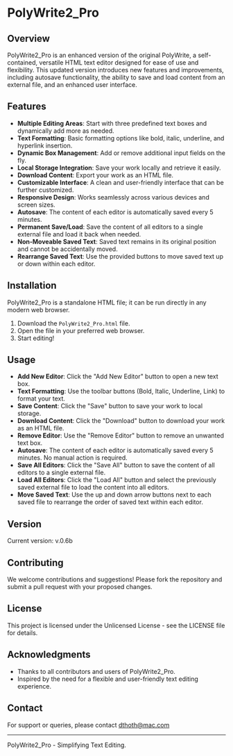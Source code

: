 # PolyWrite2_Pro

## Overview
PolyWrite2_Pro is an enhanced version of the original PolyWrite, a self-contained, versatile HTML text editor designed for ease of use and flexibility. This updated version introduces new features and improvements, including autosave functionality, the ability to save and load content from an external file, and an enhanced user interface.

## Features
- **Multiple Editing Areas**: Start with three predefined text boxes and dynamically add more as needed.
- **Text Formatting**: Basic formatting options like bold, italic, underline, and hyperlink insertion.
- **Dynamic Box Management**: Add or remove additional input fields on the fly.
- **Local Storage Integration**: Save your work locally and retrieve it easily.
- **Download Content**: Export your work as an HTML file.
- **Customizable Interface**: A clean and user-friendly interface that can be further customized.
- **Responsive Design**: Works seamlessly across various devices and screen sizes.
- **Autosave**: The content of each editor is automatically saved every 5 minutes.
- **Permanent Save/Load**: Save the content of all editors to a single external file and load it back when needed.
- **Non-Moveable Saved Text**: Saved text remains in its original position and cannot be accidentally moved.
- **Rearrange Saved Text**: Use the provided buttons to move saved text up or down within each editor.

## Installation
PolyWrite2_Pro is a standalone HTML file; it can be run directly in any modern web browser.

1. Download the `PolyWrite2_Pro.html` file.
2. Open the file in your preferred web browser.
3. Start editing!

## Usage
- **Add New Editor**: Click the "Add New Editor" button to open a new text box.
- **Text Formatting**: Use the toolbar buttons (Bold, Italic, Underline, Link) to format your text.
- **Save Content**: Click the "Save" button to save your work to local storage.
- **Download Content**: Click the "Download" button to download your work as an HTML file.
- **Remove Editor**: Use the "Remove Editor" button to remove an unwanted text box.
- **Autosave**: The content of each editor is automatically saved every 5 minutes. No manual action is required.
- **Save All Editors**: Click the "Save All" button to save the content of all editors to a single external file.
- **Load All Editors**: Click the "Load All" button and select the previously saved external file to load the content into all editors.
- **Move Saved Text**: Use the up and down arrow buttons next to each saved file to rearrange the order of saved text within each editor.

## Version
Current version: v.0.6b

## Contributing
We welcome contributions and suggestions! Please fork the repository and submit a pull request with your proposed changes.

## License
This project is licensed under the Unlicensed License - see the LICENSE file for details.

## Acknowledgments
- Thanks to all contributors and users of PolyWrite2_Pro.
- Inspired by the need for a flexible and user-friendly text editing experience.

## Contact
For support or queries, please contact dthoth@mac.com

---

PolyWrite2_Pro - Simplifying Text Editing.
